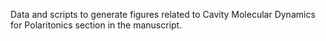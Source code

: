 Data and scripts to generate figures related to Cavity Molecular Dynamics for Polaritonics
section in the manuscript.
